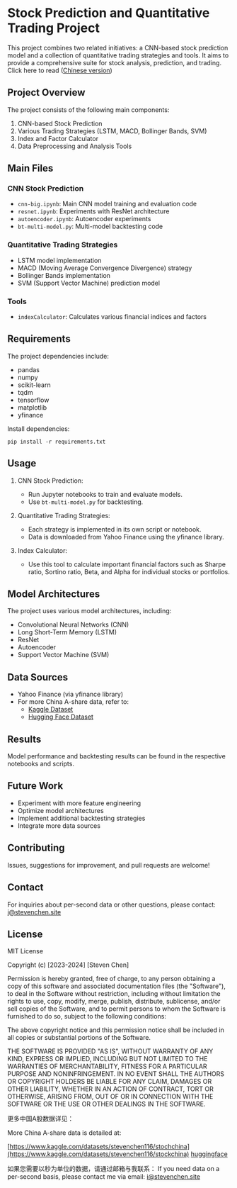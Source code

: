 # Stock Prediction and Quantitative Trading Project

This project combines two related initiatives: a CNN-based stock prediction model and a collection of quantitative trading strategies and tools. It aims to provide a comprehensive suite for stock analysis, prediction, and trading.
Click here to read ([Chinese version](https://github.com/StevenChen16/QuantiveTrading/blob/main/REDME-zh.md))

## Project Overview

The project consists of the following main components:

1. CNN-based Stock Prediction
2. Various Trading Strategies (LSTM, MACD, Bollinger Bands, SVM)
3. Index and Factor Calculator
4. Data Preprocessing and Analysis Tools

## Main Files

### CNN Stock Prediction
- `cnn-big.ipynb`: Main CNN model training and evaluation code
- `resnet.ipynb`: Experiments with ResNet architecture
- `autoencoder.ipynb`: Autoencoder experiments
- `bt-multi-model.py`: Multi-model backtesting code

### Quantitative Trading Strategies
- LSTM model implementation
- MACD (Moving Average Convergence Divergence) strategy
- Bollinger Bands implementation
- SVM (Support Vector Machine) prediction model

### Tools
- `indexCalculator`: Calculates various financial indices and factors

## Requirements

The project dependencies include:

- pandas
- numpy 
- scikit-learn
- tqdm
- tensorflow
- matplotlib
- yfinance

Install dependencies:
```
pip install -r requirements.txt
```

## Usage

1. CNN Stock Prediction:
   - Run Jupyter notebooks to train and evaluate models.
   - Use `bt-multi-model.py` for backtesting.

2. Quantitative Trading Strategies:
   - Each strategy is implemented in its own script or notebook.
   - Data is downloaded from Yahoo Finance using the yfinance library.

3. Index Calculator:
   - Use this tool to calculate important financial factors such as Sharpe ratio, Sortino ratio, Beta, and Alpha for individual stocks or portfolios.

## Model Architectures

The project uses various model architectures, including:

- Convolutional Neural Networks (CNN)
- Long Short-Term Memory (LSTM)
- ResNet
- Autoencoder
- Support Vector Machine (SVM)

## Data Sources

- Yahoo Finance (via yfinance library)
- For more China A-share data, refer to:
  - [Kaggle Dataset](https://www.kaggle.com/datasets/stevenchen116/stockchina)
  - [Hugging Face Dataset](https://huggingface.co/datasets/StevenChen16/Stock-China-daily)

## Results

Model performance and backtesting results can be found in the respective notebooks and scripts.

## Future Work

- Experiment with more feature engineering
- Optimize model architectures
- Implement additional backtesting strategies
- Integrate more data sources

## Contributing

Issues, suggestions for improvement, and pull requests are welcome!

## Contact

For inquiries about per-second data or other questions, please contact: [i@stevenchen.site](mailto:i@stevenchen.site)

## License

MIT License

Copyright (c) [2023-2024] [Steven Chen]

Permission is hereby granted, free of charge, to any person obtaining a copy
of this software and associated documentation files (the "Software"), to deal
in the Software without restriction, including without limitation the rights
to use, copy, modify, merge, publish, distribute, sublicense, and/or sell
copies of the Software, and to permit persons to whom the Software is
furnished to do so, subject to the following conditions:

The above copyright notice and this permission notice shall be included in all
copies or substantial portions of the Software.

THE SOFTWARE IS PROVIDED "AS IS", WITHOUT WARRANTY OF ANY KIND, EXPRESS OR
IMPLIED, INCLUDING BUT NOT LIMITED TO THE WARRANTIES OF MERCHANTABILITY,
FITNESS FOR A PARTICULAR PURPOSE AND NONINFRINGEMENT. IN NO EVENT SHALL THE
AUTHORS OR COPYRIGHT HOLDERS BE LIABLE FOR ANY CLAIM, DAMAGES OR OTHER
LIABILITY, WHETHER IN AN ACTION OF CONTRACT, TORT OR OTHERWISE, ARISING FROM,
OUT OF OR IN CONNECTION WITH THE SOFTWARE OR THE USE OR OTHER DEALINGS IN THE
SOFTWARE.







更多中国A股数据详见：

More China A-share data is detailed at:

[https://www.kaggle.com/datasets/stevenchen116/stochchina](https://www.kaggle.com/datasets/stevenchen116/stockchina)
[huggingface](https://huggingface.co/datasets/StevenChen16/Stock-China-daily)


如果您需要以秒为单位的数据，请通过邮箱与我联系：
If you need data on a per-second basis, please contact me via email:
[i@stevenchen.site](mailto:i@stevenchen.site)
